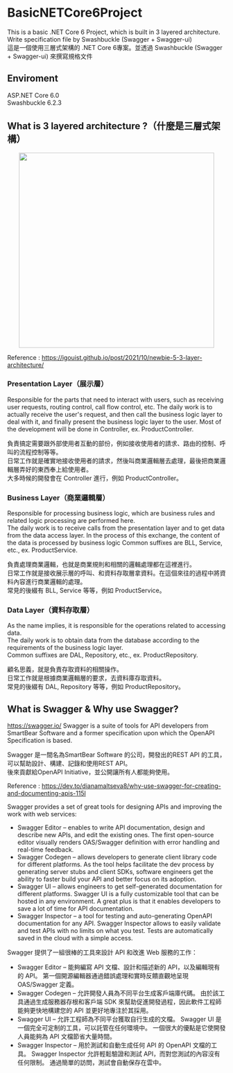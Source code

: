 # BasicNETCore6Project
This is a basic .NET Core 6 Project, which is built in 3 layered architecture. Write specification file by Swashbuckle (Swagger + Swagger-ui)  
這是一個使用三層式架構的 .NET Core 6專案。並透過 Swashbuckle (Swagger + Swagger-ui) 來撰寫規格文件

## Enviroment
ASP.NET Core 6.0  
Swashbuckle 6.2.3

## What is 3 layered architecture ?（什麼是三層式架構）
<img src="https://media.geeksforgeeks.org/wp-content/cdn-uploads/20200103194305/NET-3-Tier-Architecture.png" width="450" style="display:block;margin: 0 auto;">  
 
Reference : https://igouist.github.io/post/2021/10/newbie-5-3-layer-architecture/  
 
### Presentation Layer（展示層）
Responsible for the parts that need to interact with users, such as receiving user requests, routing control, call flow control, etc.
The daily work is to actually receive the user's request, and then call the business logic layer to deal with it, and finally present the business logic layer to the user.
Most of the development will be done in Controller, ex. ProductController.  
 
負責搞定需要跟外部使用者互動的部份，例如接收使用者的請求、路由的控制、呼叫的流程控制等等。  
日常工作就是確實地接收使用者的請求，然後叫商業邏輯層去處理，最後把商業邏輯層弄好的東西奉上給使用者。  
大多時候的開發會在 Controller 進行，例如 ProductController。  
 
### Business Layer（商業邏輯層）
Responsible for processing business logic, which are business rules and related logic processing are performed here.  
The daily work is to receive calls from the presentation layer and to get data from the data access layer. In the process of this exchange, the content of the data is processed by business logic
Common suffixes are BLL, Service, etc., ex.  ProductService.  
 
負責處理商業邏輯，也就是商業規則和相關的邏輯處理都在這裡進行。  
日常工作就是接收展示層的呼叫、和資料存取層拿資料。在這個來往的過程中將資料內容進行商業邏輯的處理。  
常見的後綴有 BLL, Service 等等，例如 ProductService。  
 
### Data Layer（資料存取層）
As the name implies, it is responsible for the operations related to accessing data.  
The daily work is to obtain data from the database according to the requirements of the business logic layer.  
Common suffixes are DAL, Repository, etc., ex. ProductRepository.  
 
顧名思義，就是負責存取資料的相關操作。  
日常工作就是根據商業邏輯層的要求，去資料庫存取資料。  
常見的後綴有 DAL, Repository 等等，例如 ProductRepository。  

## What is Swagger & Why use Swagger?
https://swagger.io/
Swagger is a suite of tools for API developers from SmartBear Software and a former specification upon which the OpenAPI Specification is based.  
 
Swagger 是一間名為SmartBear Software 的公司，開發出的REST API 的工具，可以幫助設計、構建、記錄和使用REST API。  
後來貢獻給OpenAPI Initiative，並公開讓所有人都能夠使用。

Reference : https://dev.to/dianamaltseva8/why-use-swagger-for-creating-and-documenting-apis-115l

Swagger provides a set of great tools for designing APIs and improving the work with web services:  
* Swagger Editor – enables to write API documentation, design and describe new APIs, and edit the existing ones. The first open-source editor visually renders OAS/Swagger definition with error handling and real-time feedback.  
* Swagger Codegen – allows developers to generate client library code for different platforms. As the tool helps facilitate the dev process by generating server stubs and client SDKs, software engineers get the ability to faster build your API and better focus on its adoption.  
* Swagger UI – allows engineers to get self-generated documentation for different platforms. Swagger UI is a fully customizable tool that can be hosted in any environment. A great plus is that it enables developers to save a lot of time for API documentation.  
* Swagger Inspector – a tool for testing and auto-generating OpenAPI documentation for any API. Swagger Inspector allows to easily validate and test APIs with no limits on what you test. Tests are automatically saved in the cloud with a simple access.  
  
  
Swagger 提供了一組很棒的工具來設計 API 和改進 Web 服務的工作：  
* Swagger Editor – 能夠編寫 API 文檔、設計和描述新的 API，以及編輯現有的 API。  第一個開源編輯器通過錯誤處理和實時反饋直觀地呈現 OAS/Swagger 定義。  
* Swagger Codegen – 允許開發人員為不同平台生成客戶端庫代碼。  由於該工具通過生成服務器存根和客戶端 SDK 來幫助促進開發過程，因此軟件工程師能夠更快地構建您的 API 並更好地專注於其採用。  
* Swagger UI – 允許工程師為不同平台獲取自行生成的文檔。  Swagger UI 是一個完全可定制的工具，可以託管在任何環境中。  一個很大的優點是它使開發人員能夠為 API 文檔節省大量時間。  
* Swagger Inspector – 用於測試和自動生成任何 API 的 OpenAPI 文檔的工具。  Swagger Inspector 允許輕鬆驗證和測試 API，而對您測試的內容沒有任何限制。  通過簡單的訪問，測試會自動保存在雲中。  





